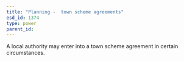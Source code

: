 ```yaml
---
title: "Planning -  town scheme agreements"
esd_id: 1374
type: power
parent_id:  
---
```


A local authority may enter into a town scheme agreement in certain circumstances.

